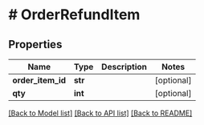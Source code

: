 # # OrderRefundItem


## Properties 


Name | Type | Description | Notes
------------ | ------------- | ------------- | -------------
**order_item_id**| **str** |   | [optional]
**qty**| **int** |   | [optional]


[[Back to Model list]](../../README.md#models) [[Back to API list]](../../README.md#endpoints) [[Back to README]](../../README.md)

